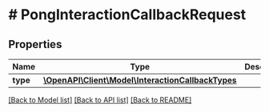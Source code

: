 # # PongInteractionCallbackRequest

## Properties

Name | Type | Description | Notes
------------ | ------------- | ------------- | -------------
**type** | [**\OpenAPI\Client\Model\InteractionCallbackTypes**](InteractionCallbackTypes.md) |  |

[[Back to Model list]](../../README.md#models) [[Back to API list]](../../README.md#endpoints) [[Back to README]](../../README.md)
